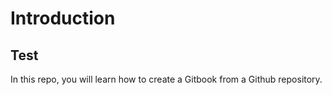 # Introduction

## Test

In this repo, you will learn how to create a Gitbook from a Github repository.